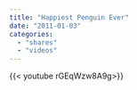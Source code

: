 ```yaml
---
title: "Happiest Penguin Ever"
date: "2011-01-03"
categories:
  - "shares"
  - "videos"
---
```


<div style="width: 70vw;">{{< youtube rGEqWzw8A9g>}}</div>
